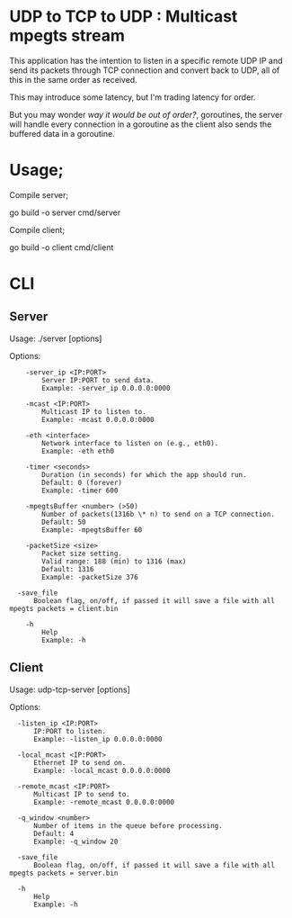 # UDP to TCP to UDP : Multicast mpegts stream

This application has the intention to listen in a specific remote UDP IP and send its packets through TCP connection and convert back to UDP, all of this in the same order as received.

This may introduce some latency, but I'm trading latency for order.

But you may wonder _way it would be out of order?_, goroutines, the server will handle every connection in a goroutine as the client also sends the buffered data in a goroutine.

# Usage;

Compile server;

go build -o server cmd/server

Compile client;

go build -o client cmd/client

# CLI

## Server

Usage: ./server [options]

Options:

```
    -server_ip <IP:PORT>
        Server IP:PORT to send data.
        Example: -server_ip 0.0.0.0:0000

    -mcast <IP:PORT>
        Multicast IP to listen to.
        Example: -mcast 0.0.0.0:0000

    -eth <interface>
        Network interface to listen on (e.g., eth0).
        Example: -eth eth0

    -timer <seconds>
        Duration (in seconds) for which the app should run.
        Default: 0 (forever)
        Example: -timer 600

    -mpegtsBuffer <number> (>50)
        Number of packets(1316b \* n) to send on a TCP connection.
        Default: 50
        Example: -mpegtsBuffer 60

    -packetSize <size>
        Packet size setting.
        Valid range: 188 (min) to 1316 (max)
        Default: 1316
        Example: -packetSize 376

  -save_file
      Boolean flag, on/off, if passed it will save a file with all mpegts packets = client.bin

    -h
        Help
        Example: -h
```

## Client

Usage: udp-tcp-server [options]

Options:

```
  -listen_ip <IP:PORT>
      IP:PORT to listen.
      Example: -listen_ip 0.0.0.0:0000

  -local_mcast <IP:PORT>
      Ethernet IP to send on.
      Example: -local_mcast 0.0.0.0:0000

  -remote_mcast <IP:PORT>
      Multicast IP to send to.
      Example: -remote_mcast 0.0.0.0:0000

  -q_window <number>
	  Number of items in the queue before processing.
	  Default: 4
      Example: -q_window 20

  -save_file
      Boolean flag, on/off, if passed it will save a file with all mpegts packets = server.bin

  -h
      Help
      Example: -h
```
